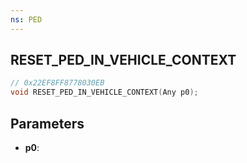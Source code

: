 ```yaml
---
ns: PED
---
```

## RESET_PED_IN_VEHICLE_CONTEXT

```c
// 0x22EF8FF8778030EB
void RESET_PED_IN_VEHICLE_CONTEXT(Any p0);
```

## Parameters
* **p0**:
